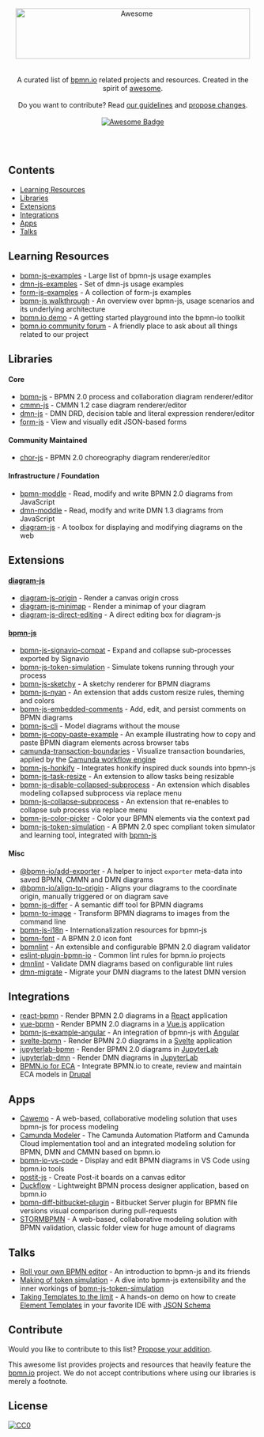 <div align="center">
  <br>
  <br>
  <img width="474" height="102" src="https://github.com/bpmn-io/awesome-bpmn-io/raw/master/media/logo.svg?sanitize=true" alt="Awesome">
  <br>
  <br><br>
  A curated list of <a href="https://bpmn.io">bpmn.io</a> related projects and resources. Created in the spirit of <a href="https://github.com/sindresorhus/awesome">awesome</a>.
  <br><br>
  Do you want to contribute? Read <a href="#contribute">our guidelines</a> and <a href="https://github.com/bpmn-io/awesome-bpmn-io/edit/master/README.md">propose changes</a>.
  <br><br>
  <a href="https://github.com/sindresorhus/awesome"><img src="https://cdn.staticaly.com/gh/sindresorhus/awesome/d7305f38d29fed78fa85652e3a63e154dd8e8829/media/badge.svg" alt="Awesome Badge" /></a>

  <br><br>
</div>

## Contents

* [Learning Resources](#learning-resources)
* [Libraries](#libraries)
* [Extensions](#extensions)
* [Integrations](#integrations)
* [Apps](#apps)
* [Talks](#talks)


## Learning Resources

* [bpmn-js-examples](https://github.com/bpmn-io/bpmn-js-examples) - Large list of bpmn-js usage examples
* [dmn-js-examples](https://github.com/bpmn-io/dmn-js-examples) - Set of dmn-js usage examples
* [form-js-examples](https://github.com/bpmn-io/form-js-examples) - A collection of form-js examples
* [bpmn-js walkthrough](https://bpmn.io/toolkit/bpmn-js/walkthrough/) - An overview over bpmn-js, usage scenarios and its underlying architecture
* [bpmn.io demo](https://demo.bpmn.io/) - A getting started playground into the bpmn-io toolkit
* [bpmn.io community forum](https://forum.bpmn.io/) - A friendly place to ask about all things related to our project


## Libraries

#### Core

* [bpmn-js](https://github.com/bpmn-io/bpmn-js) - BPMN 2.0 process and collaboration diagram renderer/editor
* [cmmn-js](https://github.com/bpmn-io/cmmn-js) - CMMN 1.2 case diagram renderer/editor
* [dmn-js](https://github.com/bpmn-io/dmn-js) - DMN DRD, decision table and literal expression renderer/editor
* [form-js](https://github.com/bpmn-io/form-js) - View and visually edit JSON-based forms

#### Community Maintained

* [chor-js](https://github.com/jan-ladleif/chor-js) - BPMN 2.0 choreography diagram renderer/editor

#### Infrastructure / Foundation

* [bpmn-moddle](https://github.com/bpmn-io/bpmn-moddle) - Read, modify and write BPMN 2.0 diagrams from JavaScript
* [dmn-moddle](https://github.com/bpmn-io/dmn-moddle) - Read, modify and write DMN 1.3 diagrams from JavaScript
* [diagram-js](https://github.com/bpmn-io/diagram-js) - A toolbox for displaying and modifying diagrams on the web

## Extensions

#### [diagram-js](https://github.com/bpmn-io/diagram-js)

* [diagram-js-origin](https://github.com/bpmn-io/diagram-js-origin) - Render a canvas origin cross
* [diagram-js-minimap](https://github.com/bpmn-io/diagram-js-minimap) - Render a minimap of your diagram
* [diagram-js-direct-editing](https://github.com/bpmn-io/diagram-js-direct-editing) - A direct editing box for diagram-js

#### [bpmn-js](https://github.com/bpmn-io/bpmn-js)

* [bpmn-js-signavio-compat](https://github.com/bpmn-io/bpmn-js-signavio-compat) - Expand and collapse sub-processes exported by Signavio
* [bpmn-js-token-simulation](https://github.com/bpmn-io/bpmn-js-token-simulation) - Simulate tokens running through your process
* [bpmn-js-sketchy](https://github.com/bpmn-io/bpmn-js-sketchy) - A sketchy renderer for BPMN diagrams
* [bpmn-js-nyan](https://github.com/bpmn-io/bpmn-js-nyan) - An extension that adds custom resize rules, theming and colors
* [bpmn-js-embedded-comments](https://github.com/bpmn-io/bpmn-js-embedded-comments) - Add, edit, and persist comments on BPMN diagrams
* [bpmn-js-cli](https://github.com/bpmn-io/bpmn-js-cli) - Model diagrams without the mouse
* [bpmn-js-copy-paste-example](https://github.com/nikku/bpmn-js-copy-paste-example) - An example illustrating how to copy and paste BPMN diagram elements across browser tabs
* [camunda-transaction-boundaries](https://github.com/bpmn-io/camunda-transaction-boundaries) - Visualize transaction boundaries, applied by the [Camunda workflow engine](https://camunda.com/)
* [bpmn-js-honkify](https://github.com/pinussilvestrus/bpmn-js-honkify) - Integrates honkify inspired duck sounds into bpmn-js
* [bpmn-js-task-resize](https://github.com/ElCondor1969/bpmn-js-task-resize) - An extension to allow tasks being resizable 
* [bpmn-js-disable-collapsed-subprocess](https://github.com/bpmn-io/bpmn-js-disable-collapsed-subprocess) - An extension which disables modeling collapsed subprocess via replace menu
* [bpmn-js-collapse-subprocess](https://github.com/bpmn-io/bpmn-js-collapse-subprocess) - An extension that re-enables to collapse sub process via replace menu
* [bpmn-js-color-picker](https://github.com/bpmn-io/bpmn-js-color-picker) - Color your BPMN elements via the context pad
* [bpmn-js-token-simulation](https://github.com/bpmn-io/bpmn-js-token-simulation) - A BPMN 2.0 spec compliant token simulator and learning tool, integrated with [bpmn-js](https://github.com/bpmn-io/bpmn-js)

#### Misc

* [@bpmn-io/add-exporter](https://github.com/bpmn-io/add-exporter) - A helper to inject `exporter` meta-data into saved BPMN, CMMN and DMN diagrams
* [@bpmn-io/align-to-origin](https://github.com/bpmn-io/align-to-origin) - Aligns your diagrams to the coordinate origin, manually triggered or on diagram save
* [bpmn-js-differ](https://github.com/bpmn-io/bpmn-js-differ) - A semantic diff tool for BPMN diagrams
* [bpmn-to-image](https://github.com/bpmn-io/bpmn-to-image) - Transform BPMN diagrams to images from the command line
* [bpmn-js-i18n](https://github.com/bpmn-io/bpmn-js-i18n) - Internationalization resources for bpmn-js
* [bpmn-font](https://github.com/bpmn-io/bpmn-font) - A BPMN 2.0 icon font
* [bpmnlint](https://github.com/bpmn-io/bpmnlint) - An extensible and configurable BPMN 2.0 diagram validator
* [eslint-plugin-bpmn-io](https://github.com/bpmn-io/eslint-plugin-bpmn-io) - Common lint rules for bpmn.io projects
* [dmnlint](https://github.com/bpmn-io/dmnlint) - Validate DMN diagrams based on configurable lint rules
* [dmn-migrate](https://github.com/bpmn-io/dmn-migrate) - Migrate your DMN diagrams to the latest DMN version


## Integrations

* [react-bpmn](https://github.com/bpmn-io/react-bpmn) - Render BPMN 2.0 diagrams in a [React](https://reactjs.org/) application
* [vue-bpmn](https://github.com/bpmn-io/vue-bpmn) - Render BPMN 2.0 diagrams in a [Vue.js](https://vuejs.org) application
* [bpmn-js-example-angular](https://github.com/bpmn-io/bpmn-js-example-angular) - An integration of bpmn-js with [Angular](https://angular.io/)
* [svelte-bpmn](https://github.com/bpmn-io/svelte-bpmn) - Render BPMN 2.0 diagrams in a [Svelte](https://svelte.dev) application
* [jupyterlab-bpmn](https://pypi.org/project/jupyterlab-bpmn/) - Render BPMN 2.0 diagrams in [JupyterLab](https://jupyter.org/)
* [jupyterlab-dmn](https://pypi.org/project/jupyterlab-dmn/) - Render DMN diagrams in [JupyterLab](https://jupyter.org/)
* [BPMN.io for ECA](https://www.drupal.org/project/bpmn_io) - Integrate BPMN.io to create, review and maintain ECA models in [Drupal](https://www.drupal.org)


## Apps

* [Cawemo](https://cawemo.com/) - A web-based, collaborative modeling solution that uses bpmn-js for process modeling
* [Camunda Modeler](https://github.com/camunda/camunda-modeler) - The Camunda Automation Platform and Camunda Cloud implementation tool and an integrated modeling solution for BPMN, DMN and CMMN based on bpmn.io
* [bpmn-io-vs-code](https://github.com/bpmn-io/vs-code-bpmn-io) - Display and edit BPMN diagrams in VS Code using bpmn.io tools
* [postit-js](https://github.com/pinussilvestrus/postit-js) - Create Post-it boards on a canvas editor
* [Duckflow](https://duckflow.app) - Lightweight BPMN process designer application, based on bpmn.io
* [bpmn-diff-bitbucket-plugin](https://github.com/domclick/bpmn-diff-bitbucket-plugin) - Bitbucket Server plugin for BPMN file versions visual comparison during pull-requests
* [STORMBPMN](https://stormbpmn.com) - A web-based, collaborative modeling solution with BPMN validation, classic folder view for huge amount of diagrams 

## Talks

* [Roll your own BPMN editor](https://github.com/nikku/roll-your-own-bpmn-editor) - An introduction to bpmn-js and its friends
* [Making of token simulation](https://github.com/nikku/2021-token-simulation) - A dive into bpmn-js extensibility and the inner workings of [bpmn-js-token-simulation](https://github.com/bpmn-io/bpmn-js-token-simulation)
* [Taking Templates to the limit](https://github.com/pinussilvestrus/ccs2022-resources) - A hands-on demo on how to create [Element Templates](https://docs.camunda.io/docs/components/modeler/desktop-modeler/element-templates/about-templates/) in your favorite IDE with [JSON Schema](https://github.com/camunda/element-templates-json-schema)

## Contribute

Would you like to contribute to this list? [Propose your addition](https://github.com/bpmn-io/awesome-bpmn-io/edit/master/README.md).

This awesome list provides projects and resources that heavily feature the [bpmn.io](https://bpmn.io) project. We do not accept contributions where using our libraries is merely a footnote.


## License

[![CC0](http://mirrors.creativecommons.org/presskit/buttons/88x31/svg/cc-zero.svg)](https://creativecommons.org/publicdomain/zero/1.0/)
